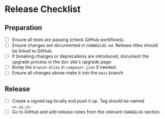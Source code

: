 # Release Checklist

## Preparation

- [ ] Ensure all tests are passing (check GitHub workflows).
- [ ] Ensure changes are documented in `CHANGELOG.md`. Release titles should be linked to GitHub.
- [ ] If breaking changes or deprecations are introduced, document the upgrade process in the doc site's upgrade page.
- [ ] Bump the `branch-alias` in `composer.json` if needed.
- [ ] Ensure all changes above make it into the `main` branch

## Release

- [ ] Create a signed tag locally and push it up. Tag should be named `xx.yy.zz`.
- [ ] Go to GitHub and add release notes from the relevant `CHANGELOG` section.

